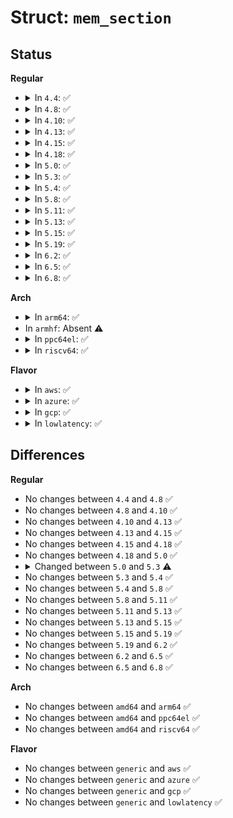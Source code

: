 # Struct: <code>mem_section</code>

## Status
<b>Regular</b>
<ul>
<li>
<details>
<summary>In <code>4.4</code>: ✅</summary>

```c
struct mem_section {
    long unsigned int section_mem_map;
    long unsigned int *pageblock_flags;
};
```
</details>
</li>
<li>
<details>
<summary>In <code>4.8</code>: ✅</summary>

```c
struct mem_section {
    long unsigned int section_mem_map;
    long unsigned int *pageblock_flags;
};
```
</details>
</li>
<li>
<details>
<summary>In <code>4.10</code>: ✅</summary>

```c
struct mem_section {
    long unsigned int section_mem_map;
    long unsigned int *pageblock_flags;
};
```
</details>
</li>
<li>
<details>
<summary>In <code>4.13</code>: ✅</summary>

```c
struct mem_section {
    long unsigned int section_mem_map;
    long unsigned int *pageblock_flags;
};
```
</details>
</li>
<li>
<details>
<summary>In <code>4.15</code>: ✅</summary>

```c
struct mem_section {
    long unsigned int section_mem_map;
    long unsigned int *pageblock_flags;
};
```
</details>
</li>
<li>
<details>
<summary>In <code>4.18</code>: ✅</summary>

```c
struct mem_section {
    long unsigned int section_mem_map;
    long unsigned int *pageblock_flags;
};
```
</details>
</li>
<li>
<details>
<summary>In <code>5.0</code>: ✅</summary>

```c
struct mem_section {
    long unsigned int section_mem_map;
    long unsigned int *pageblock_flags;
};
```
</details>
</li>
<li>
<details>
<summary>In <code>5.3</code>: ✅</summary>

```c
struct mem_section {
    long unsigned int section_mem_map;
    struct mem_section_usage *usage;
};
```
</details>
</li>
<li>
<details>
<summary>In <code>5.4</code>: ✅</summary>

```c
struct mem_section {
    long unsigned int section_mem_map;
    struct mem_section_usage *usage;
};
```
</details>
</li>
<li>
<details>
<summary>In <code>5.8</code>: ✅</summary>

```c
struct mem_section {
    long unsigned int section_mem_map;
    struct mem_section_usage *usage;
};
```
</details>
</li>
<li>
<details>
<summary>In <code>5.11</code>: ✅</summary>

```c
struct mem_section {
    long unsigned int section_mem_map;
    struct mem_section_usage *usage;
};
```
</details>
</li>
<li>
<details>
<summary>In <code>5.13</code>: ✅</summary>

```c
struct mem_section {
    long unsigned int section_mem_map;
    struct mem_section_usage *usage;
};
```
</details>
</li>
<li>
<details>
<summary>In <code>5.15</code>: ✅</summary>

```c
struct mem_section {
    long unsigned int section_mem_map;
    struct mem_section_usage *usage;
};
```
</details>
</li>
<li>
<details>
<summary>In <code>5.19</code>: ✅</summary>

```c
struct mem_section {
    long unsigned int section_mem_map;
    struct mem_section_usage *usage;
};
```
</details>
</li>
<li>
<details>
<summary>In <code>6.2</code>: ✅</summary>

```c
struct mem_section {
    long unsigned int section_mem_map;
    struct mem_section_usage *usage;
};
```
</details>
</li>
<li>
<details>
<summary>In <code>6.5</code>: ✅</summary>

```c
struct mem_section {
    long unsigned int section_mem_map;
    struct mem_section_usage *usage;
};
```
</details>
</li>
<li>
<details>
<summary>In <code>6.8</code>: ✅</summary>

```c
struct mem_section {
    long unsigned int section_mem_map;
    struct mem_section_usage *usage;
};
```
</details>
</li>
</ul>
<b>Arch</b>
<ul>
<li>
<details>
<summary>In <code>arm64</code>: ✅</summary>

```c
struct mem_section {
    long unsigned int section_mem_map;
    struct mem_section_usage *usage;
};
```
</details>
</li>
<li>
In <code>armhf</code>: Absent ⚠️
</li>
<li>
<details>
<summary>In <code>ppc64el</code>: ✅</summary>

```c
struct mem_section {
    long unsigned int section_mem_map;
    struct mem_section_usage *usage;
};
```
</details>
</li>
<li>
<details>
<summary>In <code>riscv64</code>: ✅</summary>

```c
struct mem_section {
    long unsigned int section_mem_map;
    struct mem_section_usage *usage;
};
```
</details>
</li>
</ul>
<b>Flavor</b>
<ul>
<li>
<details>
<summary>In <code>aws</code>: ✅</summary>

```c
struct mem_section {
    long unsigned int section_mem_map;
    struct mem_section_usage *usage;
};
```
</details>
</li>
<li>
<details>
<summary>In <code>azure</code>: ✅</summary>

```c
struct mem_section {
    long unsigned int section_mem_map;
    struct mem_section_usage *usage;
};
```
</details>
</li>
<li>
<details>
<summary>In <code>gcp</code>: ✅</summary>

```c
struct mem_section {
    long unsigned int section_mem_map;
    struct mem_section_usage *usage;
};
```
</details>
</li>
<li>
<details>
<summary>In <code>lowlatency</code>: ✅</summary>

```c
struct mem_section {
    long unsigned int section_mem_map;
    struct mem_section_usage *usage;
};
```
</details>
</li>
</ul>

## Differences
<b>Regular</b>
<ul>
<li>
No changes between <code>4.4</code> and <code>4.8</code> ✅
</li>
<li>
No changes between <code>4.8</code> and <code>4.10</code> ✅
</li>
<li>
No changes between <code>4.10</code> and <code>4.13</code> ✅
</li>
<li>
No changes between <code>4.13</code> and <code>4.15</code> ✅
</li>
<li>
No changes between <code>4.15</code> and <code>4.18</code> ✅
</li>
<li>
No changes between <code>4.18</code> and <code>5.0</code> ✅
</li>
<li>
<details>
<summary>Changed between <code>5.0</code> and <code>5.3</code> ⚠️</summary>
<ul>
<li>
<b>Field added. </b>
<code>struct mem_section_usage *usage</code>
</li>
<li>
<b>Field removed. </b>
<code>long unsigned int *pageblock_flags</code>
</li>
</ul>
</details>
</li>
<li>
No changes between <code>5.3</code> and <code>5.4</code> ✅
</li>
<li>
No changes between <code>5.4</code> and <code>5.8</code> ✅
</li>
<li>
No changes between <code>5.8</code> and <code>5.11</code> ✅
</li>
<li>
No changes between <code>5.11</code> and <code>5.13</code> ✅
</li>
<li>
No changes between <code>5.13</code> and <code>5.15</code> ✅
</li>
<li>
No changes between <code>5.15</code> and <code>5.19</code> ✅
</li>
<li>
No changes between <code>5.19</code> and <code>6.2</code> ✅
</li>
<li>
No changes between <code>6.2</code> and <code>6.5</code> ✅
</li>
<li>
No changes between <code>6.5</code> and <code>6.8</code> ✅
</li>
</ul>
<b>Arch</b>
<ul>
<li>
No changes between <code>amd64</code> and <code>arm64</code> ✅
</li>
<li>
No changes between <code>amd64</code> and <code>ppc64el</code> ✅
</li>
<li>
No changes between <code>amd64</code> and <code>riscv64</code> ✅
</li>
</ul>
<b>Flavor</b>
<ul>
<li>
No changes between <code>generic</code> and <code>aws</code> ✅
</li>
<li>
No changes between <code>generic</code> and <code>azure</code> ✅
</li>
<li>
No changes between <code>generic</code> and <code>gcp</code> ✅
</li>
<li>
No changes between <code>generic</code> and <code>lowlatency</code> ✅
</li>
</ul>
